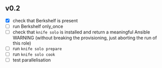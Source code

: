## v0.2
- [X] check that Berkshelf is present
- [ ] run Berkshelf only_once
- [ ] check that `knife solo` is installed and return a meaningful Ansible WARNING (without breaking the provisioning, just aborting the run of this role)
- [ ] run `knife solo prepare`
- [ ] run `knife solo cook`
- [ ] test parallelisation
